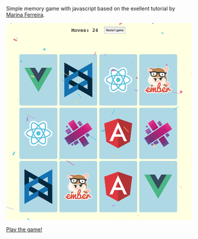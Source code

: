 Simple memory game with javascript based on the exellent tutorial by [Marina Ferreira](https://www.youtube.com/watch?v=ZniVgo8U7ek).

![screen](./memory-game.png)

[Play the game!](https://vladimir.vovk.in/memory-game/memory-game.html)
